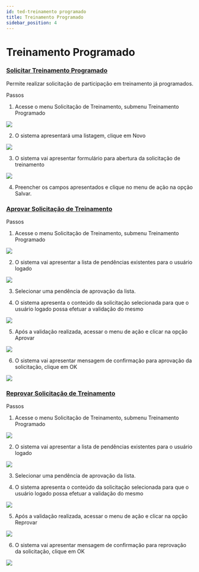 ```yaml
---
id: ted-treinamento programado
title: Treinamento Programado
sidebar_position: 4
---
```

# Treinamento Programado  
### [Solicitar Treinamento Programado](#solicitar-treinamento-programado)

Permite realizar solicitação de participação em treinamento já programados.

Passos

1) Acesse o menu Solicitação de Treinamento, submenu Treinamento Programado

![](/img/ted/TEDCP-00101.png)

2) O sistema apresentará uma listagem, clique em Novo

![](/img/ted/TEDCP-00102.png)

3) O sistema vai apresentar formulário para abertura da solicitação de treinamento

![](/img/ted/TEDCP-00103.png)

4) Preencher os campos apresentados e clique no menu de ação na opção Salvar.

### [Aprovar Solicitação de Treinamento](#aprovar-solicitacao-de-treinamento)

Passos

1) Acesse o menu Solicitação de Treinamento, submenu Treinamento Programado

![](/img/ted/TEDCP-00101.png)

2) O sistema vai apresentar a lista de pendências existentes para o usuário logado

![](/img/ted/TEDCP-00158.png)

3) Selecionar uma pendência de aprovação da lista.

4) O sistema apresenta o conteúdo da solicitação selecionada para que o usuário logado possa efetuar a validação do mesmo

![](/img/ted/TEDCP-00159.png)

5) Após a validação realizada, acessar o menu de ação e clicar na opção Aprovar

![](/img/ted/TEDCP-00160.png)

6) O sistema vai apresentar mensagem de confirmação para aprovação da solicitação, clique em OK

![](/img/ted/TEDCP-00161.png)

### [Reprovar Solicitação de Treinamento](#reprovar-solicitacao-de-treinamento)

Passos

1) Acesse o menu Solicitação de Treinamento, submenu Treinamento Programado

![](/img/ted/TEDCP-00101.png)

2) O sistema vai apresentar a lista de pendências existentes para o usuário logado

![](/img/ted/TEDCP-00158.png)

3) Selecionar uma pendência de aprovação da lista.

4) O sistema apresenta o conteúdo da solicitação selecionada para que o usuário logado possa efetuar a validação do mesmo

![](/img/ted/TEDCP-00159.png)

5) Após a validação realizada, acessar o menu de ação e clicar na opção Reprovar

![](/img/ted/TEDCP-00162.png)

6) O sistema vai apresentar mensagem de confirmação para reprovação da solicitação, clique em OK

![](/img/ted/TEDCP-00163.png)

